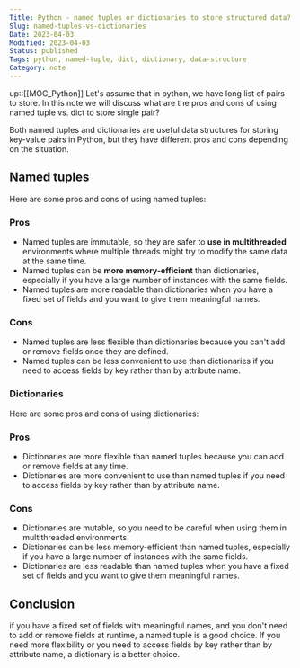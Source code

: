 ```yaml
---
Title: Python - named tuples or dictionaries to store structured data?
Slug: named-tuples-vs-dictionaries
Date: 2023-04-03
Modified: 2023-04-03
Status: published
Tags: python, named-tuple, dict, dictionary, data-structure  
Category: note
---
```

up::[[MOC_Python]]
Let's assume that in python, we have long list of pairs to store. In this note we will discuss what are the pros and cons of using named tuple vs. dict to store single pair? 

Both named tuples and dictionaries are useful data structures for storing key-value pairs in Python, but they have different pros and cons depending on the situation.

## Named tuples
Here are some pros and cons of using named tuples:

### Pros

-   Named tuples are immutable, so they are safer to **use in multithreaded** environments where multiple threads might try to modify the same data at the same time.
-   Named tuples can be **more memory-efficient** than dictionaries, especially if you have a large number of instances with the same fields.
-   Named tuples are more readable than dictionaries when you have a fixed set of fields and you want to give them meaningful names.

### Cons

-   Named tuples are less flexible than dictionaries because you can't add or remove fields once they are defined.
-   Named tuples can be less convenient to use than dictionaries if you need to access fields by key rather than by attribute name.

### Dictionaries
Here are some pros and cons of using dictionaries:

### Pros

-   Dictionaries are more flexible than named tuples because you can add or remove fields at any time.
-   Dictionaries are more convenient to use than named tuples if you need to access fields by key rather than by attribute name.

### Cons

-   Dictionaries are mutable, so you need to be careful when using them in multithreaded environments.
-   Dictionaries can be less memory-efficient than named tuples, especially if you have a large number of instances with the same fields.
-   Dictionaries are less readable than named tuples when you have a fixed set of fields and you want to give them meaningful names.

## Conclusion
if you have a fixed set of fields with meaningful names, and you don't need to add or remove fields at runtime, a named tuple is a good choice. If you need more flexibility or you need to access fields by key rather than by attribute name, a dictionary is a better choice.